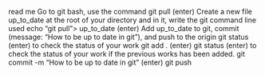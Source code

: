 read me
Go to git bash, use the command
git pull (enter)
Create a new file up_to_date at the root of your directory and in it, write the git command line used
echo “git pull”> up_to_date  (enter)
Add up_to_date to git, commit (message: “How to be up to date in git”), and push to the origin
git status (enter) to check the status of your work
git add . (enter)
git status (enter) to check the status of your work if the previous works has been added.
git commit -m “How to be up to date in git” (enter)
git push

